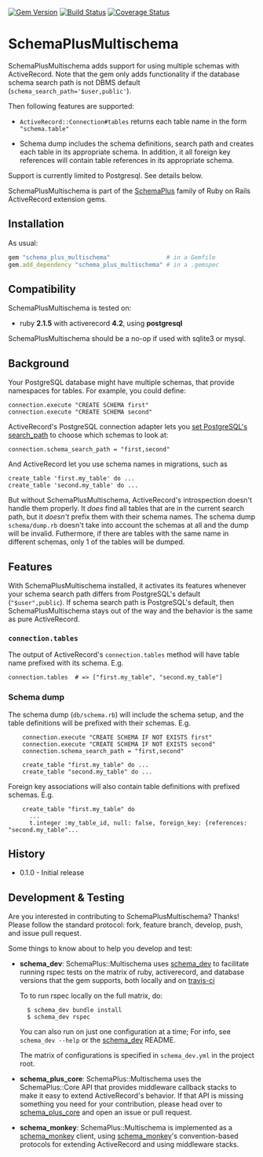 [![Gem Version](https://badge.fury.io/rb/schema_plus_multischema.svg)](http://badge.fury.io/rb/schema_plus_multischema)
[![Build Status](https://secure.travis-ci.org/SchemaPlus/schema_plus_multischema.svg)](http://travis-ci.org/SchemaPlus/schema_plus_multischema)
[![Coverage Status](https://img.shields.io/coveralls/SchemaPlus/schema_plus_multischema.svg)](https://coveralls.io/r/SchemaPlus/schema_plus_multischema)


# SchemaPlusMultischema

SchemaPlusMultischema adds support for using multiple schemas with ActiveRecord. Note that the gem only adds functionality if the database schema search path is not DBMS default (```schema_search_path='$user,public'```).

Then following features are supported:

* `ActiveRecord::Connection#tables` returns each table name in the form `"schema.table"`

* Schema dump includes the schema definitions, search path and creates each table in its appropriate schema. In addition, it all foreign key references will contain table references in its appropriate schema.

Support is currently limited to Postgresql.  See details below.

SchemaPlusMultischema is part of the [SchemaPlus](https://github.com/SchemaPlus/) family of Ruby on Rails ActiveRecord extension gems.

## Installation

<!-- SCHEMA_DEV: TEMPLATE INSTALLATION - begin -->
<!-- These lines are auto-inserted from a schema_dev template -->
As usual:

```ruby
gem "schema_plus_multischema"                # in a Gemfile
gem.add_dependency "schema_plus_multischema" # in a .gemspec
```

<!-- SCHEMA_DEV: TEMPLATE INSTALLATION - end -->

## Compatibility

SchemaPlusMultischema is tested on:

<!-- SCHEMA_DEV: MATRIX - begin -->
<!-- These lines are auto-generated by schema_dev based on schema_dev.yml -->
* ruby **2.1.5** with activerecord **4.2**, using **postgresql**

<!-- SCHEMA_DEV: MATRIX - end -->

SchemaPlusMultischema should be a no-op if used with sqlite3 or mysql.

## Background

Your PostgreSQL database might have multiple schemas, that provide namespaces for tables.  For example, you could define:

    connection.execute "CREATE SCHEMA first"
    connection.execute "CREATE SCHEMA second"

ActiveRecord's PostgreSQL connection adapter lets you [set PostgreSQL's search_path](http://apidock.com/rails/ActiveRecord/ConnectionAdapters/PostgreSQLAdapter/schema_search_path%3D) to choose which schemas to look at:

    connection.schema_search_path = "first,second"

And ActiveRecord let you use schema names in migrations, such as

    create_table 'first.my_table' do ...
    create_table 'second.my_table' do ...

But without SchemaPlusMultischema, ActiveRecord's introspection doesn't handle them properly.  It *does* find all tables that are in the current search path, but it *doesn't* prefix them with their schema names. The schema dump `schema/dump.rb` doesn't take into account the schemas at all and the dump will be invalid. Futhermore, if there are tables with the same name in different schemas, only 1 of the tables will be dumped.

## Features

With SchemaPlusMultischema installed, it activates its features whenever your schema search path differs from PostgreSQL's default (```"$user",public```). If schema search path is PostgreSQL's default, then SchemaPlusMultischema stays out of the way and the behavior is the same as pure ActiveRecord.

### `connection.tables`

The output of ActiveRecord's `connection.tables` method will have table name prefixed with its schema.  E.g.

    connection.tables  # => ["first.my_table", "second.my_table"]

### Schema dump

The schema dump (`db/schema.rb`) will include the schema setup, and the table definitions will be prefixed with their schemas. E.g.

        connection.execute "CREATE SCHEMA IF NOT EXISTS first"
        connection.execute "CREATE SCHEMA IF NOT EXISTS second"
        connection.schema_search_path = "first,second"

        create_table "first.my_table" do ...
        create_table "second.my_table" do ...

Foreign key associations will also contain table definitions with prefixed schemas. E.g.

        create_table "first.my_table" do
          ...
          t.integer :my_table_id, null: false, foreign_key: {references: "second.my_table"...


## History

* 0.1.0 - Initial release

## Development & Testing

Are you interested in contributing to SchemaPlusMultischema?  Thanks!  Please follow
the standard protocol: fork, feature branch, develop, push, and issue pull
request.

Some things to know about to help you develop and test:

<!-- SCHEMA_DEV: TEMPLATE USES SCHEMA_DEV - begin -->
<!-- These lines are auto-inserted from a schema_dev template -->
* **schema_dev**:  SchemaPlus::Multischema uses [schema_dev](https://github.com/SchemaPlus/schema_dev) to
  facilitate running rspec tests on the matrix of ruby, activerecord, and database
  versions that the gem supports, both locally and on
  [travis-ci](http://travis-ci.org/SchemaPlus/schema_plus_multischema)

  To to run rspec locally on the full matrix, do:

        $ schema_dev bundle install
        $ schema_dev rspec

  You can also run on just one configuration at a time;  For info, see `schema_dev --help` or the [schema_dev](https://github.com/SchemaPlus/schema_dev) README.

  The matrix of configurations is specified in `schema_dev.yml` in
  the project root.


<!-- SCHEMA_DEV: TEMPLATE USES SCHEMA_DEV - end -->

<!-- SCHEMA_DEV: TEMPLATE USES SCHEMA_PLUS_CORE - begin -->
<!-- These lines are auto-inserted from a schema_dev template -->
* **schema_plus_core**: SchemaPlus::Multischema uses the SchemaPlus::Core API that
  provides middleware callback stacks to make it easy to extend
  ActiveRecord's behavior.  If that API is missing something you need for
  your contribution, please head over to
  [schema_plus_core](https://github.com/SchemaPlus/schema_plus_core) and open
  an issue or pull request.

<!-- SCHEMA_DEV: TEMPLATE USES SCHEMA_PLUS_CORE - end -->

<!-- SCHEMA_DEV: TEMPLATE USES SCHEMA_MONKEY - begin -->
<!-- These lines are auto-inserted from a schema_dev template -->
* **schema_monkey**: SchemaPlus::Multischema is implemented as a
  [schema_monkey](https://github.com/SchemaPlus/schema_monkey) client,
  using [schema_monkey](https://github.com/SchemaPlus/schema_monkey)'s
  convention-based protocols for extending ActiveRecord and using middleware stacks.

<!-- SCHEMA_DEV: TEMPLATE USES SCHEMA_MONKEY - end -->
